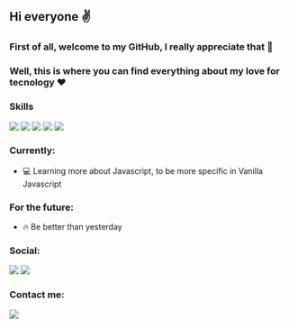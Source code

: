 ## Hi everyone :v: 

### First of all, welcome to my GitHub, I really appreciate that :pray:

### Well, this is where you can find everything about my love for tecnology :hearts:

### Skills
<img src="https://img.shields.io/badge/HTML5-E34F26?style=for-the-badge&logo=html5&logoColor=white">  <img src="https://img.shields.io/badge/CSS3-1572B6?style=for-the-badge&logo=css3&logoColor=white">  <img src="https://img.shields.io/badge/JavaScript-F7DF1E?style=for-the-badge&logo=javascript&logoColor=black">  <img src="https://img.shields.io/badge/jQuery-0769AD?style=for-the-badge&logo=jquery&logoColor=white">  <img src="https://img.shields.io/badge/Visual_Studio_Code-0078D4?style=for-the-badge&logo=visual%20studio%20code&logoColor=white">


### Currently: 
* :computer: Learning more about Javascript, to be more specific in Vanilla Javascript

### For the future: 
* :fire: Be better than yesterday

### Social:
<a target="_blank" href="https://www.linkedin.com/in/lucas-macedo-lmo/"><img src="https://img.shields.io/badge/LinkedIn-0077B5?style=for-the-badge&logo=linkedin&logoColor=white"></a> <a target="_blank" href="https://www.instagram.com/lmacedov/"><img src="https://img.shields.io/badge/Instagram-E4405F?style=for-the-badge&logo=instagram&logoColor=white"></a>  
### Contact me:
<a target="_blank" href="mailto: lucasmacedo123@gmail.com"><img src="https://img.shields.io/badge/Gmail-D14836?style=for-the-badge&logo=gmail&logoColor=white"></a>
